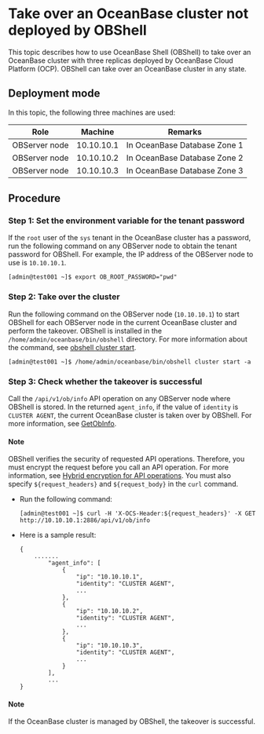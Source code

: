 # Take over an OceanBase cluster not deployed by OBShell

This topic describes how to use OceanBase Shell (OBShell) to take over an OceanBase cluster with three replicas deployed by OceanBase Cloud Platform (OCP). OBShell can take over an OceanBase cluster in any state.

## Deployment mode

In this topic, the following three machines are used: 

| Role | Machine | Remarks |
| --- | --- | --- |
| OBServer node | 10.10.10.1 | In OceanBase Database Zone 1 |
| OBServer node | 10.10.10.2 | In OceanBase Database Zone 2 |
| OBServer node | 10.10.10.3 | In OceanBase Database Zone 3 |

## Procedure

### Step 1: Set the environment variable for the tenant password

If the `root` user of the `sys` tenant in the OceanBase cluster has a password, run the following command on any OBServer node to obtain the tenant password for OBShell. For example, the IP address of the OBServer node to use is `10.10.10.1`.

```shell
[admin@test001 ~]$ export OB_ROOT_PASSWORD="pwd"
```

### Step 2: Take over the cluster

Run the following command on the OBServer node (`10.10.10.1`) to start OBShell for each OBServer node in the current OceanBase cluster and perform the takeover. OBShell is installed in the `/home/admin/oceanbase/bin/obshell` directory. For more information about the command, see [obshell cluster start](../300.obshell-clients/200.cluster-commands.md).

```shell
[admin@test001 ~]$ /home/admin/oceanbase/bin/obshell cluster start -a
```

### Step 3: Check whether the takeover is successful

Call the `/api/v1/ob/info` API operation on any OBServer node where OBShell is stored. In the returned `agent_info`, if the value of `identity` is `CLUSTER AGENT`, the current OceanBase cluster is taken over by OBShell. For more information, see [GetObInfo](../400.obshell-api-reference/1800.get-oceanbase-info.md).

<main id="notice" type='explain'>
  <h4>Note</h4>
  <p>OBShell verifies the security of requested API operations. Therefore, you must encrypt the request before you call an API operation. For more information, see <a href='../400.obshell-api-reference/200.api-hybrid-encryption.md'>Hybrid encryption for API operations</a>. You must also specify <code>${request_headers}</code> and <code>${request_body}</code> in the <code>curl</code> command. </p>
</main>

- Run the following command:

   ```shell
   [admin@test001 ~]$ curl -H 'X-OCS-Header:${request_headers}' -X GET http://10.10.10.1:2886/api/v1/ob/info
   ```

- Here is a sample result:

   ```shell
   {
       .......
           "agent_info": [
               {
                   "ip": "10.10.10.1",
                   "identity": "CLUSTER AGENT",
                   ...
               },
               {
                   "ip": "10.10.10.2",
                   "identity": "CLUSTER AGENT",
                   ...
               },
               {
                   "ip": "10.10.10.3",
                   "identity": "CLUSTER AGENT",
                   ...
               }
           ],
           ...
   }
   ```

<main id="notice" type='explain'>
  <h4>Note</h4>
  <p>If the OceanBase cluster is managed by OBShell, the takeover is successful. </p>
</main>
